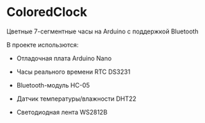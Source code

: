 # ColoredClock

Цветные 7-сегментные часы на Arduino с поддержкой Bluetooth

В проекте использются:

- Отладочная плата Arduino Nano

- Часы реального времени RTC DS3231

- Bluetooth-модуль HC-05

- Датчик температуры/влажности DHT22

- Светодиодная лента WS2812B

